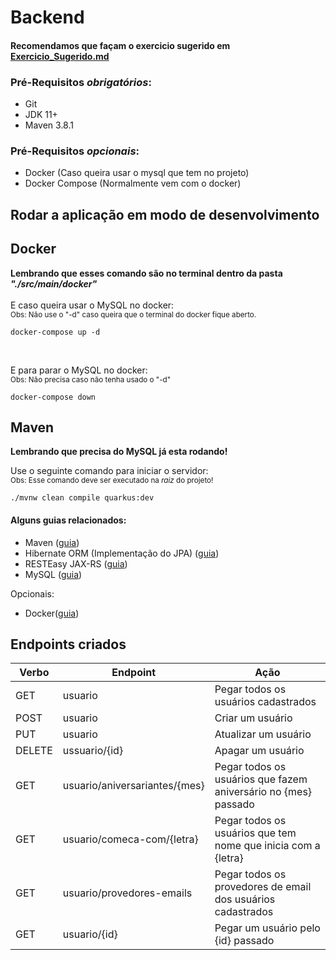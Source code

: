 # Backend

#### Recomendamos que façam o exercicio sugerido em [Exercicio_Sugerido.md](https://github.com/yanpgabriel/hackathon-javaee/blob/main/Exercicio_Sugerido.md)

### Pré-Requisitos *obrigatórios*:
 - Git
 - JDK 11+
 - Maven 3.8.1

### Pré-Requisitos *opcionais*:
 - Docker (Caso queira usar o mysql que tem no projeto)
 - Docker Compose (Normalmente vem com o docker)

## Rodar a aplicação em modo de desenvolvimento

## Docker
**Lembrando que esses comando são no terminal dentro da pasta _"./src/main/docker"_**
<br/><br/>
E caso queira usar o MySQL no docker:<br/>
<small>Obs: Não use o "-d" caso queira que o terminal do docker fique aberto.</small>
```
docker-compose up -d 
```
<br/>

E para parar o MySQL no docker:<br/>
<small>Obs: Não precisa caso não tenha usado o "-d"</small>
```
docker-compose down
```

## Maven
**Lembrando que precisa do MySQL já esta rodando!**<br/>

Use o seguinte comando para iniciar o servidor:<br/>
<small>Obs: Esse comando deve ser executado na _raiz_ do projeto!</small>
```shell script
./mvnw clean compile quarkus:dev
```


#### Alguns guias relacionados:
- Maven ([guia](https://maven.apache.org/what-is-maven.html))
- Hibernate ORM (Implementação do JPA) ([guia](https://docs.jboss.org/hibernate/orm/current/userguide/html_single/Hibernate_User_Guide.html))
- RESTEasy JAX-RS ([guia](https://docs.jboss.org/resteasy/docs/3.0.9.Final/userguide/html_single/index.html))
- MySQL ([guia](https://dev.mysql.com/doc/))

Opcionais:
- Docker([guia](https://docs.docker.com/))

## Endpoints criados

| Verbo  | Endpoint                      | Ação                                                           |
|--------|-------------------------------|----------------------------------------------------------------|
| GET    | usuario                       | Pegar todos os usuários cadastrados                            |
| POST   | usuario                       | Criar um usuário                                               |
| PUT    | usuario                       | Atualizar um usuário                                           |
| DELETE | ussuario/{id}                 | Apagar um usuário                                              |
| GET    | usuario/aniversariantes/{mes} | Pegar todos os usuários que fazem aniversário no {mes} passado |
| GET    | usuario/comeca-com/{letra}    | Pegar todos os usuários que tem nome que inicia com a {letra}  |
| GET    | usuario/provedores-emails     | Pegar todos os provedores de email dos usuários cadastrados    |
| GET    | usuario/{id}                  | Pegar um usuário pelo {id} passado                             |
